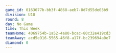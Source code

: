 ```yaml
---
game_id: 0163077b-bb3f-4868-aeb7-8d7d55de03b9
division: U10
round: 8
day: No Game
time: This Week
teamHome: 4069754b-1a52-4a80-bcac-80c32e419cd3
teamAway: acd5e916-5565-46f8-a17f-bc239694a0e7
diamond: 0
---
```


